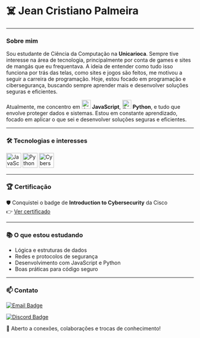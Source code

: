 # ☠️ Jean Cristiano Palmeira

---

### Sobre mim

Sou estudante de Ciência da Computação na **Unicarioca**. Sempre tive interesse na área de tecnologia, principalmente por conta de games e sites de mangás que eu frequentava. A ideia de entender como tudo isso funciona por trás das telas, como sites e jogos são feitos, me motivou a seguir a carreira de programação. Hoje, estou focado em programação e cibersegurança, buscando sempre aprender mais e desenvolver soluções seguras e eficientes.  

Atualmente, me concentro em <img src="https://cdn.jsdelivr.net/gh/devicons/devicon/icons/javascript/javascript-original.svg" width="24" alt="JavaScript" /> <strong>JavaScript</strong>, <img src="https://cdn.jsdelivr.net/gh/devicons/devicon/icons/python/python-original.svg" width="24" alt="Python" /> <strong>Python</strong>, e tudo que envolve proteger dados e sistemas. Estou em constante aprendizado, focado em aplicar o que sei e desenvolver soluções seguras e eficientes.

---

### 🛠️ Tecnologias e interesses

<p>
  <img src="https://cdn.jsdelivr.net/gh/devicons/devicon/icons/javascript/javascript-original.svg" width="40" alt="JavaScript" />
  <img src="https://cdn.jsdelivr.net/gh/devicons/devicon/icons/python/python-original.svg" width="40" alt="Python" />
  <img src="https://img.icons8.com/ios-filled/50/000000/shield.png" width="40" alt="Cybersecurity" />
</p>

---

### 🏆 Certificação

🛡️ Conquistei o badge de **Introduction to Cybersecurity** da Cisco  
👉 [Ver certificado](https://www.credly.com/badges/42b26209-84ea-4ec7-9b15-28f9fbc92335)

---

### 📚 O que estou estudando

- Lógica e estruturas de dados  
- Redes e protocolos de segurança  
- Desenvolvimento com JavaScript e Python  
- Boas práticas para código seguro

---

### 📫 Contato

[![Email Badge](https://img.shields.io/badge/Email-rzn097@gmail.com-blue?style=for-the-badge&logo=gmail&logoColor=white)](mailto:rzn097@gmail.com)

[![Discord Badge](https://img.shields.io/badge/Discord-rzncansado-7289da?style=for-the-badge&logo=discord&logoColor=white)](https://discordapp.com/users/rzncansado)

💬 Aberto a conexões, colaborações e trocas de conhecimento!
